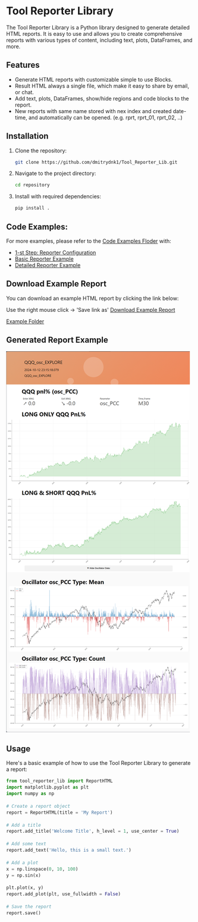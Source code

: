 # Tool Reporter Library

The Tool Reporter Library is a Python library designed to generate detailed HTML reports. It is easy to use and allows you to create comprehensive reports with various types of content, including text, plots, DataFrames, and more.

## Features
- Generate HTML reports with customizable simple to use Blocks.
- Result HTML always a single file, which make it easy to share by email, or chat.
- Add text, plots, DataFrames, show/hide regions and code blocks to the report.
- New reports with same name stored with nex index and created date-time, and automatically can be opened. (e.g. rprt, rprt_01, rprt_02, ..)



## Installation
1. Clone the repository:
    ```bash
    git clone https://github.com/dmitrydnk1/Tool_Reporter_Lib.git
    ```
2. Navigate to the project directory:
    ```bash
    cd repository
    ```
3. Install with required dependencies:
    ```bash
    pip install .
    ```

## Code Examples:
For more examples, please refer to the [Code Examples Floder](examples/) with:

- [1-st Step: Reporter Configuration](examples/1-step_initial_CFG_setup.py)
- [Basic Reporter Example](examples/basic_report_generation.py)
- [Detailed Reporter Example](examples/detailed_report_eneration.py)

## Download Example Report
You can download an example HTML report by clicking the link below:

Use the right mouse click -> 'Save link as'
[Download Example Report](https://github.com/dmitrydnk1/Tool_Reporter_Lib/raw/main/assets/QQQ_osc_EXPLORE.html)

[Example Folder](assets/)


## Generated Report Example
![Report Example](assets/reporter_exmpl.png)


## Usage
Here's a basic example of how to use the Tool Reporter Library to generate a report:

```python
from tool_reporter_lib import ReportHTML
import matplotlib.pyplot as plt
import numpy as np

# Create a report object
report = ReportHTML(title = 'My Report')

# Add a title
report.add_title('Welcome Title', h_level = 1, use_center = True)

# Add some text
report.add_text('Hello, this is a small text.')

# Add a plot
x = np.linspace(0, 10, 100)
y = np.sin(x)

plt.plot(x, y)
report.add_plot(plt, use_fullwidth = False)

# Save the report
report.save()
```